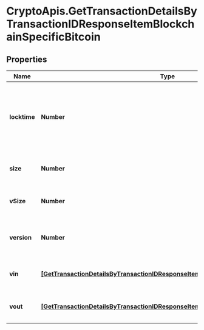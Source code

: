 # CryptoApis.GetTransactionDetailsByTransactionIDResponseItemBlockchainSpecificBitcoin

## Properties

Name | Type | Description | Notes
------------ | ------------- | ------------- | -------------
**locktime** | **Number** | Represents the time at which a particular transaction can be added to the blockchain. | 
**size** | **Number** | Represents the total size of this transaction. | 
**vSize** | **Number** | Represents the virtual size of this transaction. | 
**version** | **Number** | Represents the transaction version number. | 
**vin** | [**[GetTransactionDetailsByTransactionIDResponseItemBlockchainSpecificBitcoinVin]**](GetTransactionDetailsByTransactionIDResponseItemBlockchainSpecificBitcoinVin.md) | Represents the transaction inputs. | 
**vout** | [**[GetTransactionDetailsByTransactionIDResponseItemBlockchainSpecificBitcoinVout]**](GetTransactionDetailsByTransactionIDResponseItemBlockchainSpecificBitcoinVout.md) | Represents the transaction outputs. | 


